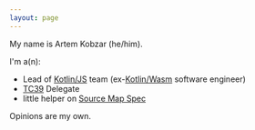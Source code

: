 ```yaml
---
layout: page
---
```


My name is Artem Kobzar (he/him).

I'm a(n):
- Lead of [Kotlin/JS](https://kotlinlang.org/docs/js-overview.html) team (ex-[Kotlin/Wasm](https://kotlinlang.org/docs/wasm-overview.html) software engineer)
- [TC39](https://tc39.es/) Delegate
- little helper on [Source Map Spec](https://tc39.es/source-map-spec/)

Opinions are my own.
